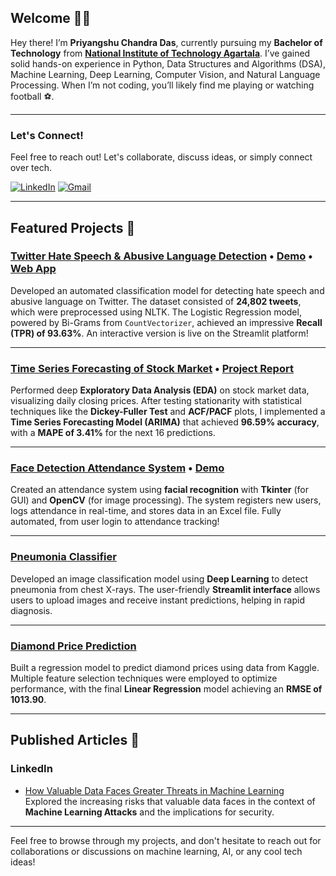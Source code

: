 
## Welcome 👋🏼

Hey there! I’m **Priyangshu Chandra Das**, currently pursuing my **Bachelor of Technology** from **[National Institute of Technology Agartala](https://www.nita.ac.in/)**. I’ve gained solid hands-on experience in Python, Data Structures and Algorithms (DSA), Machine Learning, Deep Learning, Computer Vision, and Natural Language Processing. When I’m not coding, you’ll likely find me playing or watching football ⚽️.

---

### Let's Connect!
Feel free to reach out! Let's collaborate, discuss ideas, or simply connect over tech.

<a href="https://www.linkedin.com/in/priyangshu-chandra-das/" target="_blank"><img alt="LinkedIn" src="https://img.shields.io/badge/linkedin-%230077B5.svg?&style=for-the-badge&logo=linkedin&logoColor=white" /></a> <a href="mailto:pcdpcdjbx@gmail.com" target="_blank"><img alt="Gmail" src="https://img.shields.io/badge/Gmail-D14836?&style=for-the-badge&logo=Gmail&logoColor=white" /></a>

---

## Featured Projects 🚀

### [Twitter Hate Speech & Abusive Language Detection](https://github.com/5PCD3/Twitter-Hate-Speech-Abusive-Language-Detection-and-Moderation-Classifier.git) • [Demo](https://github.com/5PCD3/Twitter-Hate-Speech-Abusive-Language-Detection-and-Moderation-Classifier/blob/main/TwitterHatespeechDetectionAppDemo.gif) • [Web App](https://twitter-hate-speech-abusive-language-detection-and-moderation.streamlit.app/)

Developed an automated classification model for detecting hate speech and abusive language on Twitter. The dataset consisted of **24,802 tweets**, which were preprocessed using NLTK. The Logistic Regression model, powered by Bi-Grams from `CountVectorizer`, achieved an impressive **Recall (TPR) of 93.63%**. An interactive version is live on the Streamlit platform!

---

### [Time Series Forecasting of Stock Market](https://github.com/5PCD3/Time-Series-Forecasting-of-Stock-Market.git) • [Project Report](https://drive.google.com/file/d/1oh8d2PHSPVdGgRDcfngezcrEm1K5ZTgS/view?usp=sharing)

Performed deep **Exploratory Data Analysis (EDA)** on stock market data, visualizing daily closing prices. After testing stationarity with statistical techniques like the **Dickey-Fuller Test** and **ACF/PACF** plots, I implemented a **Time Series Forecasting Model (ARIMA)** that achieved **96.59% accuracy**, with a **MAPE of 3.41%** for the next 16 predictions.

---

### [Face Detection Attendance System](https://github.com/5PCD3/Face_Detection_Attendance_System.git) • [Demo](https://github.com/5PCD3/Face_Detection_Attendance_System/issues/1)

Created an attendance system using **facial recognition** with **Tkinter** (for GUI) and **OpenCV** (for image processing). The system registers new users, logs attendance in real-time, and stores data in an Excel file. Fully automated, from user login to attendance tracking!

---

### [Pneumonia Classifier](https://github.com/5PCD3/Pneumonia-Classifier-Project.git)

Developed an image classification model using **Deep Learning** to detect pneumonia from chest X-rays. The user-friendly **Streamlit interface** allows users to upload images and receive instant predictions, helping in rapid diagnosis.

---

### [Diamond Price Prediction](https://github.com/5PCD3/DiamondPricePrediction.git)

Built a regression model to predict diamond prices using data from Kaggle. Multiple feature selection techniques were employed to optimize performance, with the final **Linear Regression** model achieving an **RMSE of 1013.90**.

---

## Published Articles 📝

### **LinkedIn**
- [How Valuable Data Faces Greater Threats in Machine Learning](https://www.linkedin.com/pulse/how-valuable-data-faces-greater-threats-machine-learning-das-5gjac/?trackingId=9dcepDyhTayXSiDdkCeZfQ%3D%3D)  
Explored the increasing risks that valuable data faces in the context of **Machine Learning Attacks** and the implications for security.

---

Feel free to browse through my projects, and don't hesitate to reach out for collaborations or discussions on machine learning, AI, or any cool tech ideas!



<!--
- 🔭 I’m currently working on ...
- 🌱 I’m currently learning ...
- 👯 I’m looking to collaborate on ...
- 🤔 I’m looking for help with ...
- 💬 Ask me about ...
- 📫 How to reach me: ...
- 😄 Pronouns: ...
-->
